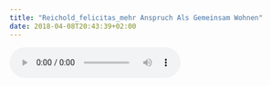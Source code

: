 ```yaml
---
title: "Reichold_felicitas_mehr Anspruch Als Gemeinsam Wohnen"
date: 2018-04-08T20:43:39+02:00
---
```


<audio controls>
	<source src="/audio/reichold_felicitas_mehr-anspruch-als-gemeinsam-wohnen.mp3">
	Your browser does not support the audio element
</audio>